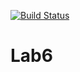[![Build Status](https://travis-ci.org/DmGrushin/Lab6.svg?branch=main)](https://travis-ci.org/DmGrushin/Lab6)

# Lab6
